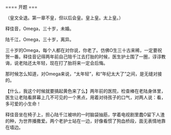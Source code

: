 


==== 开题  ===


（皇文全退。第一章不皇，但以后会皇。皇上皇。太上皇。）

释佳音，Omega，三十岁，未婚。

陆千江，Omega，三十岁，离异。

三十岁的Omega，每个人都在对你说，你老了。仿佛O生三十古来稀，一定要祝贺一番。释佳音记得两年前自己陪千江去打胎的时候，医生护士围了一圈，谆谆教诲，说老陆还太年轻，现在打了胎将来一定会后悔。

那时候怎么知道，对Omega来说，“太年轻”，和“年纪太大了”之间，是无缝对接的。

【什么，我这个时候就要搞起黄色来了么】两年前的医院，检查棒在老陆身体里，医生让老陆看屏幕上几不可见的一个黑点，用着对待孩子的口气，对两人说：看，多可爱的小生命！

释佳音坐在椅子上，担心陆千江被哄的一时脑袋抽筋，学着电视剧里蠢O留下人渣的种，为世界播撒爱。两个老护士站在一边，好像看惯了狗血桥段，面无表情地靠在墙边。